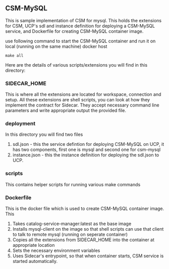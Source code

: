 ## CSM-MySQL
This is sample implementation of CSM for mysql. This holds the extensions for CSM, UCP's sdl and instance definition for deploying a CSM-MySQL service, and Dockerfile for creating CSM-MySQL container image.

use following command to start the CSM-MySQL container and run it on local (running on the same machine) docker host
```
make all
```

Here are the details of various scripts/extensions you will find in this directory:

### SIDECAR_HOME
This is where all the extensions are located for workspace, connection and setup. All these extensions are shell scripts, you can look at how they implement the contract for Sidecar. They accept necessary command line parameters and write appropriate output the provided file.

### deployment
In this directory you will find two files
1. sdl.json - this the service defintion for deploying CSM-MySQL on UCP, it has two components, first one is mysql and second one for csm-mysql
2. instance.json - this the instance definition for deploying the sdl.json to UCP.

### scripts
This contains helper scripts for running various make commands

### Dockerfile
This is the docker file which is used to create CSM-MySQL container image. This
1. Takes catalog-service-manager:latest as the base image
2. Installs mysql-client on the image so that shell scripts can use that client to talk to remote mysql (running on seperate container)
2. Copies all the extensions from SIDECAR_HOME into the container at appropriate location
3. Sets the necessary environment variables
4. Uses Sidecar's entrypoint, so that when container starts, CSM service is started automatically.
